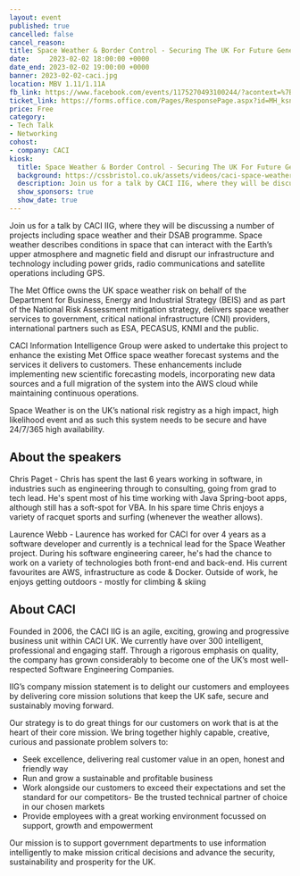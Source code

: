 ```yaml
---
layout: event
published: true
cancelled: false
cancel_reason:
title: Space Weather & Border Control - Securing The UK For Future Generations
date:     2023-02-02 18:00:00 +0000
date_end: 2023-02-02 19:00:00 +0000
banner: 2023-02-02-caci.jpg
location: MBV 1.11/1.11A
fb_link: https://www.facebook.com/events/1175270493100244/?acontext=%7B%22event_action_history%22%3A[%7B%22surface%22%3A%22page%22%7D]%7D
ticket_link: https://forms.office.com/Pages/ResponsePage.aspx?id=MH_ksn3NTkql2rGM8aQVG9NJCZ7L5PVKqvcxQ7iclbBUNzNHV01OUDhYVUs3QUlHNUVMM0EyTFJFNCQlQCN0PWcu
price: Free
category:
- Tech Talk
- Networking
cohost:
- company: CACI
kiosk:
  title: Space Weather & Border Control - Securing The UK For Future Generations
  background: https://cssbristol.co.uk/assets/videos/caci-space-weather-kiosk.mp4
  description: Join us for a talk by CACI IIG, where they will be discussing a number of projects including space weather and their DSAB programme. Space weather describes conditions in space that can interact with the Earth’s upper atmosphere and magnetic field and disrupt our infrastructure and technology including power grids, radio communications and satellite operations including GPS.
  show_sponsors: true
  show_date: true
---
```


Join us for a talk by CACI IIG, where they will be discussing a number of projects including space weather and their DSAB programme. Space weather describes conditions in space that can interact with the Earth’s upper atmosphere and magnetic field and disrupt our infrastructure and technology including power grids, radio communications and satellite operations including GPS.

The Met Office owns the UK space weather risk on behalf of the Department for Business, Energy and Industrial Strategy (BEIS) and as part of the National Risk Assessment mitigation strategy, delivers space weather services to government, critical national infrastructure (CNI) providers, international partners such as ESA, PECASUS, KNMI and the public.

CACI Information Intelligence Group were asked to undertake this project to enhance the existing Met Office space weather forecast systems and the services it delivers to customers. These enhancements include implementing new scientific forecasting models, incorporating new data sources and a full migration of the system into the AWS cloud while maintaining continuous operations.

Space Weather is on the UK’s national risk registry as a high impact, high likelihood event and as such this system needs to be secure and have 24/7/365 high availability.


## About the speakers

Chris Paget - Chris has spent the last 6 years working in software, in industries such as engineering through to consulting, going from grad to tech lead. He's spent most of his time working with Java Spring-boot apps, although still has a soft-spot for VBA. In his spare time Chris enjoys a variety of racquet sports and surfing (whenever the weather allows).

Laurence Webb - Laurence has worked for CACI for over 4 years as a software developer and currently is a technical lead for the Space Weather project. During his software engineering career, he's had the chance to work on a variety of technologies both front-end and back-end. His current favourites are AWS, infrastructure as code & Docker. Outside of work, he enjoys getting outdoors - mostly for climbing & skiing

 

## About CACI

Founded in 2006, the CACI IIG is an agile, exciting, growing and progressive business unit within CACI UK. We currently have over 300 intelligent, professional and engaging staff. Through a rigorous emphasis on quality, the company has grown considerably to become one of the UK’s most well-respected Software Engineering Companies.

IIG’s company mission statement is to delight our customers and employees by delivering core mission solutions that keep the UK safe, secure and sustainably moving forward.

Our strategy is to do great things for our customers on work that is at the heart of their core mission. We bring together highly capable, creative, curious and passionate problem solvers to:

- Seek excellence, delivering real customer value in an open, honest and friendly way
- Run and grow a sustainable and profitable business
- Work alongside our customers to exceed their expectations and set the standard for our competitors- Be the trusted technical partner of choice in our chosen markets
- Provide employees with a great working environment focussed on support, growth and empowerment

Our mission is to support government departments to use information intelligently to make mission critical decisions and advance the security, sustainability and prosperity for the UK.
